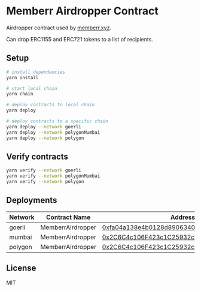# Memberr Airdropper Contract

Airdropper contract used by [memberr.xyz](https://staging.memberr.xyz).

Can drop ERC1155 and ERC721 tokens to a list of recipients.

## Setup

```bash
# install dependencies
yarn install

# start local chain
yarn chain

# deploy contracts to local chain
yarn deploy

# deploy contracts to a specific chain
yarn deploy --network goerli
yarn deploy --network polygonMumbai
yarn deploy --network polygon
```

## Verify contracts

```bash
yarn verify --network goerli
yarn verify --network polygonMumbai
yarn verify --network polygon
```

## Deployments

| Network | Contract Name | Address |
|---|---|---|
| goerli | MemberrAirdropper | [0xfa04a138e4b0128d890634098be5960cf153b634](https://goerli.etherscan.com/address/0xfa04a138e4b0128d890634098be5960cf153b634) |
| mumbai | MemberrAirdropper | [0x2C6C4c106F423c1C25932c474Abb356e8BBa8cC7](https://mumbai.polygonscan.com/address/0x2C6C4c106F423c1C25932c474Abb356e8BBa8cC7) |
| polygon | MemberrAirdropper | [0x2C6C4c106F423c1C25932c474Abb356e8BBa8cC7](https://polygonscan.com/address/0x2C6C4c106F423c1C25932c474Abb356e8BBa8cC7) |

## License

MIT
